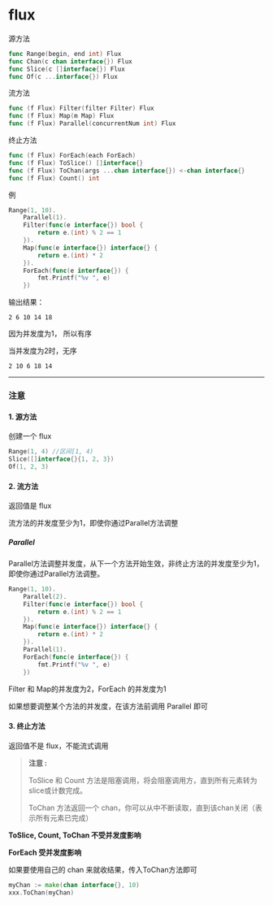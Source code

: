 # flux

源方法

```go
func Range(begin, end int) Flux
func Chan(c chan interface{}) Flux
func Slice(c []interface{}) Flux
func Of(c ...interface{}) Flux
```



流方法

```go
func (f Flux) Filter(filter Filter) Flux
func (f Flux) Map(m Map) Flux
func (f Flux) Parallel(concurrentNum int) Flux
```



终止方法

```go
func (f Flux) ForEach(each ForEach)
func (f Flux) ToSlice() []interface{}
func (f Flux) ToChan(args ...chan interface{}) <-chan interface{}
func (f Flux) Count() int
```



例

```go
Range(1, 10).
	Parallel(1).
	Filter(func(e interface{}) bool {
        return e.(int) % 2 == 1
	}).
	Map(func(e interface{}) interface{} {
		return e.(int) * 2
	}).
	ForEach(func(e interface{}) {
		fmt.Printf("%v ", e)
	})
```

输出结果：

```shell
2 6 10 14 18
```

因为并发度为1， 所以有序

当并发度为2时，无序

```shell
2 10 6 18 14
```

--------------------

### 注意

#### 1. 源方法

创建一个 flux

```go
Range(1, 4)	//区间[1, 4)
Slice([]interface{}{1, 2, 3})
Of(1, 2, 3)
```

#### 2. 流方法

返回值是 flux

流方法的并发度至少为1，即使你通过Parallel方法调整
##### Parallel

Parallel方法调整并发度，从下一个方法开始生效，非终止方法的并发度至少为1，即使你通过Parallel方法调整。

```go
Range(1, 10).
	Parallel(2).
	Filter(func(e interface{}) bool {
        return e.(int) % 2 == 1
	}).
	Map(func(e interface{}) interface{} {
		return e.(int) * 2
	}).
	Parallel(1).
	ForEach(func(e interface{}) {
		fmt.Printf("%v ", e)
	})
```

Filter 和 Map的并发度为2，ForEach 的并发度为1

如果想要调整某个方法的并发度，在该方法前调用 Parallel 即可

#### 3. 终止方法

返回值不是 flux，不能流式调用

> **注意 :**
>
> ToSlice 和 Count 方法是阻塞调用，将会阻塞调用方，直到所有元素转为slice或计数完成。
>
> ToChan 方法返回一个 chan，你可以从中不断读取，直到该chan关闭（表示所有元素已完成）

**ToSlice, Count, ToChan 不受并发度影响**

**ForEach 受并发度影响**

如果要使用自己的 chan 来就收结果，传入ToChan方法即可

```go
myChan := make(chan interface{}, 10)
xxx.ToChan(myChan)
```